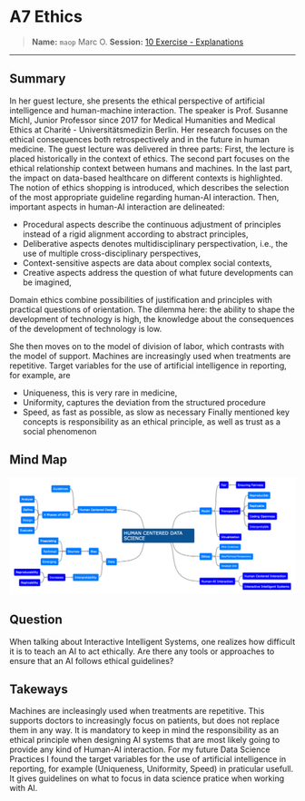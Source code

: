 # A7 Ethics
> **Name:** `maop` Marc O.
> **Session:** [10 Exercise - Explanations](https://github.com/FUB-HCC/hcds-winter-2020/wiki/10_exercise)   
----

## Summary

In her guest lecture, she presents the ethical perspective of artificial intelligence and human-machine interaction. The speaker is Prof. Susanne Michl, Junior Professor since 2017 for Medical Humanities and Medical Ethics at Charité - Universitätsmedizin Berlin. Her research focuses on the ethical consequences both retrospectively and in the future in human medicine. The guest lecture was delivered in three parts: First, the lecture is placed historically in the context of ethics. The second part focuses on the ethical relationship context between humans and machines. In the last part, the impact on data-based healthcare on different contexts is highlighted. The notion of ethics shopping is introduced, which describes the selection of the most appropriate guideline regarding human-AI interaction. Then, important aspects in human-AI interaction are delineated: 
* Procedural aspects describe the continuous adjustment of principles instead of a rigid alignment according to abstract principles,
* Deliberative aspects denotes multidisciplinary perspectivation, i.e., the use of multiple cross-disciplinary perspectives,
* Context-sensitive aspects are data about complex social contexts,
* Creative aspects address the question of what future developments can be imagined,

Domain ethics combine possibilities of justification and principles with practical questions of orientation.
The dilemma here: the ability to shape the development of technology is high, the knowledge about the consequences of the development of technology is low.

She then moves on to the model of division of labor, which contrasts with the model of support. Machines are increasingly used when treatments are repetitive. Target variables for the use of artificial intelligence in reporting, for example, are
* Uniqueness, this is very rare in medicine,
* Uniformity, captures the deviation from the structured procedure
* Speed, as fast as possible, as slow as necessary
Finally mentioned key concepts is responsibility as an ethical principle, as well as trust as a social phenomenon



## Mind Map

![](maop_mind-map.png)

## Question
When talking about Interactive Intelligent Systems, one realizes how difficult it is to teach an AI to act ethically. Are there any tools or approaches to ensure that an AI follows ethical guidelines?

## Takeways
Machines are incleasingly used when treatments are repetitive. This supports doctors to increasingly focus on patients, but does not replace them in any way. It is mandatory to keep in mind the responsibility as an ethical principle when designing AI systems that are most likely going to provide any kind of Human-AI interaction. For my future Data Science Practices I found the target variables for the use of artificial intelligence in reporting, for example (Uniqueness, Uniformity, Speed) in praticular usefull. It gives guidelines on what to focus in data science pratice when working with AI.
